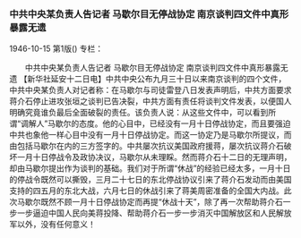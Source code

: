 ### 中共中央某负责人告记者  马歇尔目无停战协定  南京谈判四文件中真形暴露无遗

1946-10-15
第1版()
专栏：

　　中共中央某负责人告记者
    马歇尔目无停战协定
    南京谈判四文件中真形暴露无遗
    【新华社延安十二日电】中共中央公布九月三十日以来南京谈判的四个文件，中共中央某负责人对记者称：在马歇尔与司徒雷登八日发表声明后，中共方面要求蒋介石停止进攻张垣之谈判已告决裂，中共方面有责任将谈判文件发表，以便国人明确究竟谁负最后全面破裂的责任。该负责人说：从这些文件中，可以看到所谓“调解人”马歇尔的态度。他的心目中，已经没有一月十日停战协定，而且要强迫中共也象他一样心目中没有一月十日停战协定。而这一协定乃是马歇尔所提议，而由包括马歇尔在内的三方签字的。中共屡次抗议美国政府援蒋，屡次抗议蒋介石破坏一月十日停战令及政协决议，马歇尔从未理睬。然而蒋介石十二日的无理声明，却由马歇尔提出作为谈判的基础。我们对于所谓“休战”的经验已经太多，一月十日的停战令既然可以撕毁，三月二十七日的东北停战协议引来了蒋介石发动而由美国支持的四五月的东北大战，六月七日的休战引来了蒋美周密准备的全国大内战。此次马歇尔既然不顾一月十日停战协定而再提“休战十天”，除了再一次帮助蒋介石一步一步逼迫中国人民向美蒋投降、帮助蒋介石一步一步消灭中国解放区和人民解放军以外，没有任何意义！
